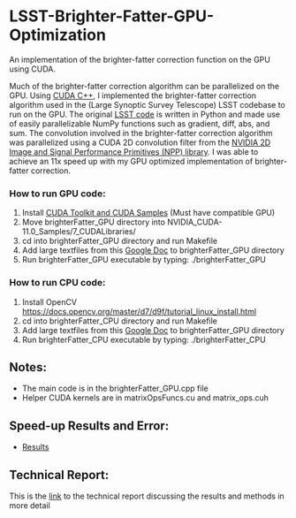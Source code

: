 # LSST-Brighter-Fatter-GPU-Optimization
An implementation of the brighter-fatter correction function on the GPU using CUDA.

Much of the brighter-fatter correction algorithm can be parallelized on the GPU. Using [CUDA C++](https://developer.nvidia.com/cuda-toolkit), I implemented the brighter-fatter correction algorithm used in the (Large Synoptic Survey Telescope) LSST codebase to run on the GPU. The original [LSST code](https://github.com/lsst/ip_isr/blob/master/python/lsst/ip/isr/isrFunctions.py) is written in Python and made use of easily parallelizable NumPy functions such as gradient, diff, abs, and sum. The convolution involved in the brighter-fatter correction algorithm was parallelized using a CUDA 2D convolution filter from the [NVIDIA 2D Image and Signal Performance Primitives (NPP) library](https://docs.nvidia.com/cuda/npp/group__image__filter.html#CommonFilterParameters). I was able to achieve an 11x speed up with my GPU optimized implementation of brighter-fatter correction.


### How to run GPU code:

1. Install [CUDA Toolkit and CUDA Samples](https://docs.nvidia.com/cuda/cuda-samples/index.html#getting-started-with-cuda-samples) (Must have compatible GPU)
2. Move brighterFatter_GPU directory into NVIDIA_CUDA-11.0_Samples/7_CUDALibraries/
3. cd into brighterFatter_GPU directory and run Makefile
4. Add large textfiles from this [Google Doc](https://drive.google.com/drive/folders/1fT29teYEGMKKnsA0HxbufQlmHB_CMpWU?usp=sharing) to brighterFatter_GPU directory
4. Run brighterFatter_GPU executable by typing: ./brighterFatter_GPU

### How to run CPU code:

1. Install OpenCV https://docs.opencv.org/master/d7/d9f/tutorial_linux_install.html
2. cd into brighterFatter_CPU directory and run Makefile
3. Add large textfiles from this [Google Doc](https://drive.google.com/drive/folders/1fT29teYEGMKKnsA0HxbufQlmHB_CMpWU?usp=sharing) to brighterFatter_GPU directory
4. Run brighterFatter_CPU executable by typing: ./brighterFatter_CPU

## Notes:
- The main code is in the brighterFatter_GPU.cpp file
- Helper CUDA kernels are in matrixOpsFuncs.cu and matrix_ops.cuh

## Speed-up Results and Error:
- [Results](https://docs.google.com/spreadsheets/d/1lHfqa3vAcOzV9VrahLMfkYolysIajMqwmt9a368h-rA/edit?usp=sharing)

## Technical Report:
This is the [link](https://home.fnal.gov/~mwang/lsst/adriel/RTN-015.pdf) to the technical report discussing the results and methods in more detail
